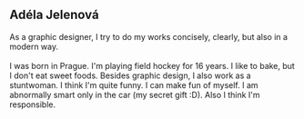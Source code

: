 ## Adéla Jelenová ##
As a graphic designer, I try to do my works concisely, clearly, but also in a modern way.
<br />
<br />
I was born in Prague. I'm playing field hockey for 16 years. I like to bake, but I don't eat sweet foods. Besides graphic design, I also work as a stuntwoman. I think I'm quite funny. I can make fun of myself. I am abnormally smart only in the car (my secret gift :D). Also I think I'm responsible.
